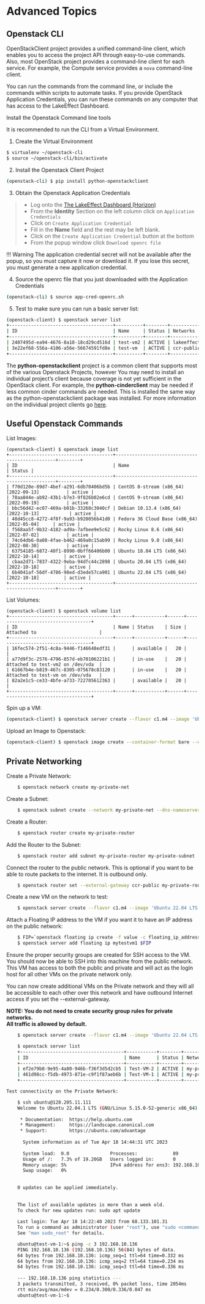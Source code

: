 # Advanced Topics



## Openstack CLI

OpenStackClient project provides a unified command-line client, which enables you to access the project API through easy-to-use commands. Also, most OpenStack project provides a command-line client for each service. For example, the Compute service provides a `nova` command-line client.

You can run the commands from the command line, or include the commands within scripts to automate tasks. If you provide OpenStack Application Credentials, you can run these commands on any computer that has access to the LakeEffect Dashboard.



Install the Openstack Command line tools

It is recommended to run the CLI from a Virtual Environment.

1. Create the Virtual Environment 

```bash
$ virtualenv ~/openstack-cli
$ source ~/openstack-cli/bin/activate
```

2. Install the Openstack Client Project

```bash
(openstack-cli) $ pip install python-openstackclient
```

3. Obtain the Openstack Application Credentials

> * Log onto the [The LakeEffect Dashboard (Horizon)](https://dashboard.cloud.ccr.buffalo.edu)
> * From the **Identity** Section on the left column click on `Application Credentials`
> * Click on `Create Application Credential`
> * Fill in the **Name** field and the rest may be left blank.
> * Click on the `Create Application Credential` button at the bottom
> * From the popup window click `Download openrc file`

!!! Warning
    The application credential secret will not be available after the popup, so you must capture it now or download it. If you lose this secret, you must generate a new application credential.

4. Source the openrc file that you just downloaded with the Application Credentials

```bash
(openstack-cli) $ source app-cred-openrc.sh
```

5. Test to make sure you can run a basic server list:

```bash
(openstack-client) $ openstack server list
+--------------------------------------+----------+--------+------------------------------------------------------+--------------------------+--------+
| ID                                   | Name     | Status | Networks                                             | Image                    | Flavor |
+--------------------------------------+----------+--------+------------------------------------------------------+--------------------------+--------+
| 2407495d-ea94-4676-8a18-18cd29cd516d | test-vm2 | ACTIVE | lakeeffect-demo-network=128.205.11.65, 192.168.1.151 | N/A (booted from volume) | c1.m4  |
| 3e22ef68-556a-4106-a56e-56674591fd8e | test-vm  | ACTIVE | ccr-public=128.205.11.52                             | N/A (booted from volume) | c1.m4  |
+--------------------------------------+----------+--------+------------------------------------------------------+--------------------------+--------+
```

The **python-openstackclient** project is a common client that supports most of the various Openstack Projects, however You may need to install an individual project’s client because coverage is not yet sufficient in the OpenStack client. For example, the **python-cinderclient** may be needed if less common cinder commands are needed. This is installed the same way as the python-openstackclient package was installed. For more information on the individual project clients go [here](https://docs.openstack.org/newton/user-guide/common/cli-install-openstack-command-line-clients.html).


## Useful Openstack Commands


List Images:

```
(openstack-client) $ openstack image list
+--------------------------------------+------------------------------------------------+--------+
| ID                                   | Name                                           | Status |
+--------------------------------------+------------------------------------------------+--------+
| f70d120e-89d7-4bef-a291-6db70406bd5b | CentOS 8-stream (x86_64) [2022-09-13]          | active |
| 78aa844e-ab92-43b1-b7e3-9f826b02e6cd | CentOS 9-stream (x86_64) [2022-09-19]          | active |
| bbc56d42-ec07-469a-b01b-33268c3040cf | Debian 10.13.4 (x86_64) [2022-10-13]           | active |
| 48d45cc8-4272-4f8f-9a93-b920056b41d0 | Fedora 36 Cloud Base (x86_64) [2022-05-04]     | active |
| f568aa5f-9b32-4182-ad9a-7afbee9e5c62 | Rocky Linux 8.6 (x86_64) [2022-07-02]          | active |
| 74c64db6-0a08-4fae-b462-469a0c15ab99 | Rocky Linux 9.0 (x86_64) [2022-08-30]          | active |
| 63754185-6872-40f1-8990-0bff66406b00 | Ubuntu 18.04 LTS (x86_64) [2022-10-14]         | active |
| cbaa2d71-7837-4322-9eba-94dfc44c2898 | Ubuntu 20.04 LTS (x86_64) [2022-10-18]         | active |
| 6b4041af-56df-4786-98ed-d3ede57ca901 | Ubuntu 22.04 LTS (x86_64) [2022-10-18]         | active |
+--------------------------------------+------------------------------------------------+--------+
```

List Volumes:

```
(openstack-client) $ openstack volume list
+--------------------------------------+------+-----------+------+-----------------------------------+
| ID                                   | Name | Status    | Size | Attached to                       |
+--------------------------------------+------+-----------+------+-----------------------------------+
| 16fec574-2f51-4c8a-9446-f146648edf31 |      | available |   20 |                                   |
| a77d9f3c-2576-4796-857d-eb70106221b1 |      | in-use    |   20 | Attached to test-vm2 on /dev/vda  |
| 61667b4e-b819-467c-8305-075678c83120 |      | in-use    |   20 | Attached to test-vm on /dev/vda   |
| 82a2e1c5-ce33-4bfe-a733-722705612363 |      | available |   20 |                                   |
+--------------------------------------+------+-----------+------+-----------------------------------+
```

Spin up a VM:

```bash
(openstack-client) $ openstack server create --flavor c1.m4 --image 'Ubuntu 22.04 LTS (x86_64) [2022-10-18]'  --network ccr-public --key-name sguercio --security-group My_Security-Group My_Test_VM
```

Upload an Image to Openstack:

```bash
(openstack-client) $ openstack image create --container-format bare --disk-format qcow2 --progress --public --file cirros-0.6.1-x86_64-disk.img 'CirrOS 0.6.1 (x86_64) [2022-11-22]'
```

## Private Networking

Create a Private Network:

```bash
    $ openstack network create my-private-net
```

Create a Subnet:

```bash
    $ openstack subnet create --network my-private-net --dns-nameserver 1.1.1.1 --gateway 192.168.10.1 --subnet-range 192.168.10.0/24 my-private-subnet
```

Create a Router:

```bash
    $ openstack router create my-private-router
```

Add the Router to the Subnet:

```bash
    $ openstack router add subnet my-private-router my-private-subnet
```

Connect the router to the public network. This is optional if you want to be able to route packets to the internet. It is outbound only.

```bash
    $ openstack router set --external-gateway ccr-public my-private-router
```

Create a new VM on the network to test:

```bash
    $ openstack server create --flavor c1.m4 --image 'Ubuntu 22.04 LTS (x86_64) [2022-10-18]' --nic net-id=my-private-net --key-name mykeypair --security-group mysecgroup --wait Test-VM-1
```

Attach a Floating IP address to the VM if you want it to have an IP address on the public network:

```bash
    $ FIP=`openstack floating ip create -f value -c floating_ip_address ccr-public`
    $ openstack server add floating ip mytestvm1 $FIP
```

Ensure the proper security groups are created for SSH access to the VM. You should now be able to SSH into this machine from the public network. This VM has access to both the public and private and will act as the login host for all other VMs on the private network only.

You can now create additional VMs on the Private network and they will all be accessible to each other over this network and have outbound Internet access if you set the --external-gateway.

**NOTE: You do not need to create security group rules for private networks.  
All traffic is allowed by default.**



```bash
    $ openstack server create --flavor c1.m4 --image 'Ubuntu 22.04 LTS (x86_64) [2022-10-18]' --nic net-id=my-private-net --key-name mykeypair --security-group mysecgroup --wait Test-VM-2
```


```bash
    $ openstack server list
    +--------------------------------------+-----------+--------+-----------------------------------------------+----------------------------------------+--------+
    | ID                                   | Name      | Status | Networks                                      | Image                                  | Flavor |
    +--------------------------------------+-----------+--------+-----------------------------------------------+----------------------------------------+--------+
    | ef2e79b8-9e95-4a80-946b-f36f3d5d2cb5 | Test-VM-2 | ACTIVE | my-private-net=192.168.10.136                 | Ubuntu 22.04 LTS (x86_64) [2022-10-18] | c1.m4  |
    | 461d98cc-f5db-4973-871e-c9f1f87aeb6b | Test-VM-1 | ACTIVE | my-private-net=128.205.11.111, 192.168.10.147 | Ubuntu 22.04 LTS (x86_64) [2022-10-18] | c1.m4  |
    +--------------------------------------+-----------+--------+-----------------------------------------------+----------------------------------------+--------+
```

```bash
Test connectivity on the Private Network:

    $ ssh ubuntu@128.205.11.111
    Welcome to Ubuntu 22.04.1 LTS (GNU/Linux 5.15.0-52-generic x86_64)
    
     * Documentation:  https://help.ubuntu.com
     * Management:     https://landscape.canonical.com
     * Support:        https://ubuntu.com/advantage
    
      System information as of Tue Apr 18 14:44:31 UTC 2023
    
      System load:  0.0               Processes:             89
      Usage of /:   7.3% of 19.20GB   Users logged in:       0
      Memory usage: 5%                IPv4 address for ens3: 192.168.10.147
      Swap usage:   0%
    
    
    0 updates can be applied immediately.
    
    
    The list of available updates is more than a week old.
    To check for new updates run: sudo apt update
    
    Last login: Tue Apr 18 14:22:40 2023 from 68.133.101.31
    To run a command as administrator (user "root"), use "sudo <command>".
    See "man sudo_root" for details.

    ubuntu@test-vm-1:~$ ping -c 3 192.168.10.136
    PING 192.168.10.136 (192.168.10.136) 56(84) bytes of data.
    64 bytes from 192.168.10.136: icmp_seq=1 ttl=64 time=0.332 ms
    64 bytes from 192.168.10.136: icmp_seq=2 ttl=64 time=0.234 ms
    64 bytes from 192.168.10.136: icmp_seq=3 ttl=64 time=0.336 ms
    
    --- 192.168.10.136 ping statistics ---
    3 packets transmitted, 3 received, 0% packet loss, time 2054ms
    rtt min/avg/max/mdev = 0.234/0.300/0.336/0.047 ms
    ubuntu@test-vm-1:~$ 
```
